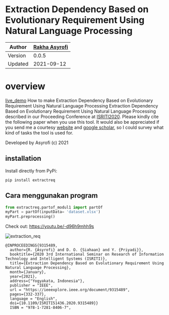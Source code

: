 # Extraction Dependency Based on Evolutionary Requirement Using Natural Language Processing

Author  | [Rakha Asyrofi](http://codetrips.com)
 -------|-----------
Version | 0.0.5
Updated | 2021-09-12

# overview
[live_demo](https://share.streamlit.io/asyrofist/extraction-requirement/main/app.py) How to make Extraction Dependency Based on Evolutionary Requirement Using Natural Language Processing
Extraction Dependency Based on Evolutionary Requirement Using Natural Language Processing described in our Proceeding Conference at [ISRITI2020](https://ieeexplore.ieee.org/document/9315489). Please kindly cite the following paper when you use this tool. It would also be appreciated if you send me a courtesy [website](https://www.researchgate.net/profile/Rakha_Asyrofi) and [google scholar](https://scholar.google.com/citations?user=WN9T5UUAAAAJ&hl=id&oi=ao), so I could survey what kind of tasks the tool is used for. 

Developed by Asyrofi (c) 2021

## installation

Install directly from PyPi:

    pip install extractreq


## Cara menggunakan program

```python
from extractreq.partof_modul1 import partOf
myPart = partOf(inputData= 'dataset.xlsx')
myPart.preprocessing()
```

Check out: https://youtu.be/-d96h9mhh9s

![extraction_req](https://github.com/asyrofist/Extraction-Requirement/blob/main/streamlit-app-2021-09-11-02-09-60%20(3).gif)


```
@INPROCEEDINGS{9315489,  
  author={R. {Asyrofi} and D. O. {Siahaan} and Y. {Priyadi}},  
  booktitle={2020 3rd International Seminar on Research of Information Technology and Intelligent Systems (ISRITI)},   
  title={Extraction Dependency Based on Evolutionary Requirement Using Natural Language Processing},   
  month={January},
  year={2021},  
  address={"Yogyakata, Indonesia"},  
  publisher = "IEEE",
  url = "https://ieeexplore.ieee.org/document/9315489",
  pages={332-337},  
  language = "English",
  doi={10.1109/ISRITI51436.2020.9315489}}
  ISBN = "978-1-7281-8406-7",
```
